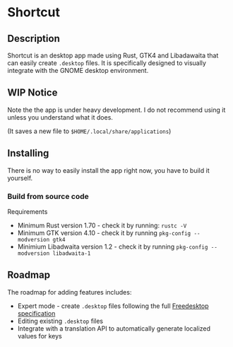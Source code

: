 # Shortcut

## Description

Shortcut is an desktop app made using Rust, GTK4 and Libadawaita that can easily create <code>.desktop</code> files. 
It is specifically designed to visually integrate with the GNOME desktop environment. 

## WIP Notice

Note the the app is under heavy development. I do not recommend using it unless you understand what it does.

(It saves a new file to <code>$HOME/.local/share/applications</code>)

## Installing

There is no way to easily install the app right now, you have to build it yourself. 

### Build from source code

Requirements
- Minimum Rust version 1.70 - check it by running: ```rustc -V```
- Minimum GTK version 4.10 - check it by running ```pkg-config --modversion gtk4```
- Minimium Libadwaita version 1.2 - check it by running ```pkg-config --modversion libadwaita-1```

## Roadmap

The roadmap for adding features includes:

- Expert mode - create <code>.desktop</code> files following the full [Freedesktop specification](https://specifications.freedesktop.org/desktop-entry-spec/desktop-entry-spec-latest.html#recognized-keys)
- Editing existing <code>.desktop</code> files
- Integrate with a translation API to automatically generate localized values for keys